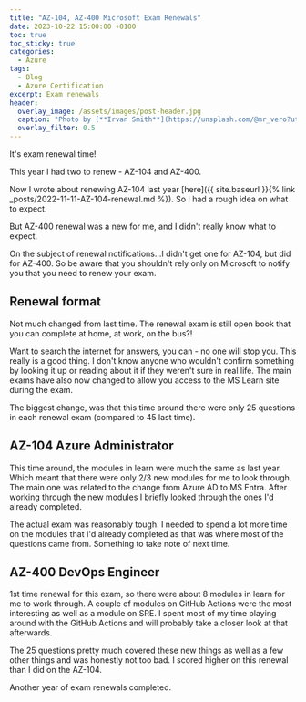 ```yaml
---
title: "AZ-104, AZ-400 Microsoft Exam Renewals"
date: 2023-10-22 15:00:00 +0100
toc: true
toc_sticky: true
categories:
  - Azure
tags:
  - Blog
  - Azure Certification
excerpt: Exam renewals
header: 
  overlay_image: /assets/images/post-header.jpg
  caption: "Photo by [**Irvan Smith**](https://unsplash.com/@mr_vero?utm_source=unsplash&utm_medium=referral&utm_content=creditCopyText) on [**Unsplash**](https://unsplash.com)"
  overlay_filter: 0.5
---
```

It's exam renewal time!

This year I had two to renew - AZ-104 and AZ-400.

Now I wrote about renewing AZ-104 last year [here]({{ site.baseurl }}{% link _posts/2022-11-11-AZ-104-renewal.md %}). So I had a rough idea on what to expect.

But AZ-400 renewal was a new for me, and I didn't really know what to expect.

On the subject of renewal notifications...I didn't get one for AZ-104, but did for AZ-400. So be aware that you shouldn't rely only on Microsoft to notify you that you need to renew your exam.

## Renewal format

Not much changed from last time. The renewal exam is still open book that you can complete at home, at work, on the bus?!

Want to search the internet for answers, you can - no one will stop you. This really is a good thing. I don't know anyone who wouldn't confirm something by looking it up or reading about it if they weren't sure in real life. The main exams have also now changed to allow you access to the MS Learn site during the exam.

The biggest change, was that this time around there were only 25 questions in each renewal exam (compared to 45 last time).

## AZ-104 Azure Administrator

This time around, the modules in learn were much the same as last year. Which meant that there were only 2/3 new modules for me to look through. The main one was related to the change from Azure AD to MS Entra. After working through the new modules I briefly looked through the ones I'd already completed.

The actual exam was reasonably tough. I needed to spend a lot more time on the modules that I'd already completed as that was where most of the questions came from. Something to take note of next time.

## AZ-400 DevOps Engineer

1st time renewal for this exam, so there were about 8 modules in learn for me to work through. A couple of modules on GitHub Actions were the most interesting as well as a module on SRE. I spent most of my time playing around with the GitHub Actions and will probably take a closer look at that afterwards.

The 25 questions pretty much covered these new things as well as a few other things and was honestly not too bad. I scored higher on this renewal than I did on the AZ-104.

Another year of exam renewals completed.